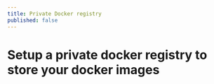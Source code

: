 ```yaml
---
title: Private Docker registry
published: false
---
```


# [](#header-1)Setup a private docker registry to store your docker images